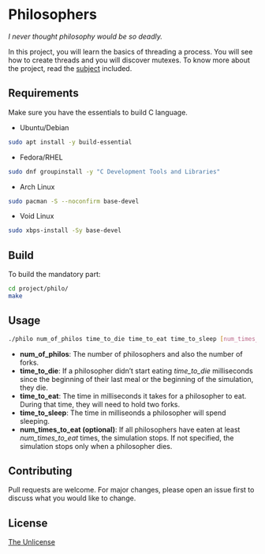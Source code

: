 # Philosophers

*I never thought philosophy would be so deadly.*

In this project, you will learn the basics of threading a process.
You will see how to create threads and you will discover mutexes.
To know more about the project, read the [subject](subject/en.subject.pdf) included.

## Requirements

Make sure you have the essentials to build C language.

* Ubuntu/Debian

```bash
sudo apt install -y build-essential
```

* Fedora/RHEL

```bash
sudo dnf groupinstall -y "C Development Tools and Libraries"
```

* Arch Linux

```bash
sudo pacman -S --noconfirm base-devel
```

* Void Linux

```bash
sudo xbps-install -Sy base-devel
```

## Build

To build the mandatory part:

```bash
cd project/philo/
make
```

## Usage

```bash
./philo num_of_philos time_to_die time_to_eat time_to_sleep [num_times_to_eat]
```

* **num_of_philos**: The number of philosophers and also the number of forks.
* **time_to_die**: If a philosopher didn’t start eating *time_to_die* milliseconds
    since the beginning of their last meal or the beginning of the simulation, they die.
* **time_to_eat**: The time in milliseconds it takes for a philosopher to eat.
    During that time, they will need to hold two forks.
* **time_to_sleep**: The time in milliseonds a philosopher will spend sleeping.
* **num_times_to_eat (optional)**: If all philosophers have eaten at least *num_times_to_eat* times,
    the simulation stops. If not specified, the simulation stops only when a philosopher dies.

## Contributing

Pull requests are welcome. For major changes, please open an issue first
to discuss what you would like to change.

## License

[The Unlicense](https://choosealicense.com/licenses/unlicense/)
